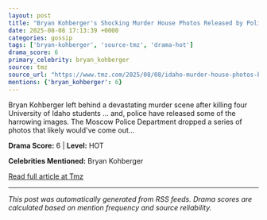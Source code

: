 ```yaml
---
layout: post
title: "Bryan Kohberger's Shocking Murder House Photos Released by Police""
date: 2025-08-08 17:13:39 +0000
categories: gossip
tags: ['bryan-kohberger', 'source-tmz', 'drama-hot']
drama_score: 6
primary_celebrity: bryan_kohberger
source: tmz
source_url: "https://www.tmz.com/2025/08/08/idaho-murder-house-photos-bryan-kohberger-case/""
mentions: {'bryan_kohberger': 6}
---
```


Bryan Kohberger left behind a devastating murder scene after killing four University of Idaho students ... and, police have released some of the harrowing images. The Moscow Police Department dropped a series of photos that likely would've come out…

**Drama Score:** 6 | **Level:** HOT

**Celebrities Mentioned:** Bryan Kohberger

[Read full article at Tmz](https://www.tmz.com/2025/08/08/idaho-murder-house-photos-bryan-kohberger-case/)

---
*This post was automatically generated from RSS feeds. Drama scores are calculated based on mention frequency and source reliability.*
